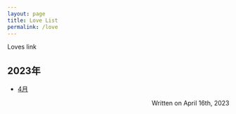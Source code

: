 ```yaml
---
layout: page
title: Love List
permalink: /love
---
```


Loves link

## 2023年

- [4月](<{{ site.baseurl }}/love/2023/4>)


<div class="date">
    <span style="display:block;text-align:right;">
        Written on April 16th, 2023
    </span>
</div>
